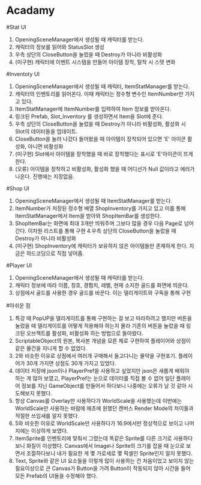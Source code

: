 # Acadamy

#Stat UI
  1. OpeningSceneManager에서 생성될 때 캐릭터를 받는다.
  2. 캐릭터의 정보를 읽어와  StatusSlot 생성
  3. 우측 상단의 CloseButton을 눌렀을 때 Destroy가 아니라 비활성화
  4. (미구현) 캐릭터에 이벤트 시스템을 만들어 아이템 장착, 탈착 시 스탯 변화

#Inventoty UI
  1. OpeningSceneManager에서 생성될 때 캐릭터, ItemStatManager를 받는다.
  2. 캐릭터의 인벤토리를 읽어온다. 이때 캐릭터는 정수형 변수인 ItemNumber만 가지고 있다.
  3. ItemStatManager에 ItemNumber를 입력하여 Item 정보를 받아온다.
  4. 링크된 Prefab, Slot_Inventory 를 생성하면서 Item을 Slot에 준다.
  5. 우측 상단의 CloseButton을 눌렀을 때 Destroy가 아니라 비활성화, 활성화 시 Slot의 데이터들을 업데이트.
  6. CloseButton을 눌러 나갔다 들어왔을 때 아이템이 장착되어 있으면 'E' 아이콘 활성화, 아니면 비활성화
  7. (미구현) Slot에서 아이템을 장착했을 때 바로 장착했다는 표시로 'E'아이콘이 뜨게 한다.
  8. (오류) 아이템을 장착하고 비활성화, 활성화 했을 때 어디선가 Null 값이라고 에러가 나온다. 진행에는 지장없음.

#Shop UI
  1. OpeningSceneManager에서 생성될 때 ItemStatManager를 받는다.
  2. ItemNumber가 저장된 정수형 배열 ShopInventory를 가지고 있고 이를 통해 ItemStatManager에서 Item을 받아와 ShopItemBar를 생성한다.
  3. ShopItemBar는 화면에 최대 3개만 띄워주며 그보다 많을 경우 다음 Page로 넘어간다. 이차원 리스트를 통해 구현
  4.우측 상단의 CloseButton을 눌렀을 때 Destroy가 아니라 비활성화
  5. (미구현)  ShopInventory에 캐릭터가 보유하지 않은 아이템들만 존재하게 한다. 지금은 하드코딩으로 직접 넣어줌.

#Player UI 
  1. OpeningSceneManager에서 생성될 때 캐릭터를 받는다.
  2. 캐릭터 정보에 따라 이름, 칭호, 경험치, 레벨, 현재 소지한 골드를 화면에 띄운다.
  3. 상점에서 골드를 사용한 경우 골드를 바꾼다. 이는 델리게이트와 구독을 통해 구현

#아쉬운 점
  1. 특강 때 PopUP을 델리게이트를 통해 구현하는 걸 보고 따라하려고 했지만 버튼을 눌렀을 때 델리게이트를 어떻게 적용해야 하는지 몰라 기존의 버튼을 눌렀을 때 링크된 오브젝트를 활성화, 비활성화 하는 방법으로 돌아왔다.
  2. ScriptableObject의 원본, 복사본 개념을 모른 체로 구현하여 플레이어와 상점이 같은 물건을 지니게 할 수 없었다.
  3. 2와 비슷한 이유로 상점에서 여러개 구매해서 들고다니는 물약을 구현포기. 플레이어가 30개 가지면 상점도 30개 가지고 있었다.
  4. 데이터 저장에 json이나 PlayerPref을 사용하고 싶었지만 json은 새롭게 배워야 하는 게 많아 보였고, PlayerPref는 눈으로 데이터를 직접 볼 수 없어 일단 플레이어 정보를 지닌 GameObject를 만들어서 하다보니 나중에는 오류가 날 것 같아 시도해보지 못했다.
  5. 항상 Canvas를 Overlay만 사용하다가 WorldScale을 사용했는데 이번에는 WorldScale만 사용하는 바람에 애초에 원했던 캔버스 Render Mode의 차이들과 적절한 쓰임새를 알지 못했다.
  6. 5와 비슷한 이유로 WorldScale만 사용하다가 16:9에서만 정상적으로 보이고 나머지에는 이상하게 보였다.
  7. ItemSprite를 인벤토리에 맞춰서 그렸는데 똑같은 Sprite를 다른 크기로 사용하다보니 화질이 이상했다. Canvas에서 Image나 Sprite의 크기를 잡을 때 눈으로 보면서 조절하다보니 내가 필요한 게 몇 가로세로 몇 픽셀인 Sprite인지 알지 못했다.
  8. Text, Sprite와 같은 UI 요소들을 이렇게 많이 사용하는 건 처음이었고 보이지 않는 필요이상으로 큰 Canvas가 Button을 가려 Button이 작동되지 않아 시간을 들어 모든 Prefab의 UI들을 수정해야 했다. 
